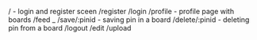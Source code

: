 / - login and register sceen
/register
/login
/profile - profile page with boards
/feed _
/save/:pinid - saving pin in a board
/delete/:pinid - deleting pin from a board
/logout
/edit
/upload
